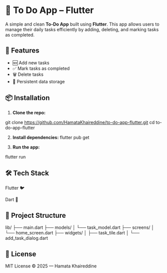 # 📝 To Do App – Flutter

A simple and clean **To-Do App** built using **Flutter**. This app allows users to manage their daily tasks efficiently by adding, deleting, and marking tasks as completed.

## 🚀 Features

- 🆕 Add new tasks  
- ✅ Mark tasks as completed  
- 🗑️ Delete tasks  
- 💾 Persistent data storage  


## 📦 Installation

1. **Clone the repo:**

git clone https://github.com/HamataKhaireddine/to-do-app-flutter.git
cd to-do-app-flutter

2. **Install dependencies:**
flutter pub get

3. **Run the app:**

flutter run




## 🛠️ Tech Stack
Flutter 🐦

Dart 🎯

## 📁 Project Structure

lib/
├── main.dart
├── models/
│   └── task_model.dart
├── screens/
│   └── home_screen.dart
├── widgets/
│   ├── task_tile.dart
│   └── add_task_dialog.dart


## 📃 License
MIT License © 2025 — Hamata Khaireddine
